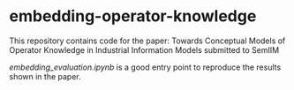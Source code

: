# embedding-operator-knowledge
This repository contains code for the paper: Towards Conceptual Models of Operator Knowledge in Industrial Information Models submitted to SemIIM

*embedding_evaluation.ipynb* is a good entry point to reproduce the results shown in the paper.
